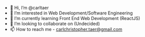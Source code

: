 - 👋 Hi, I’m @carltaer
- 👀 I’m interested in Web Development/Software Engineering
- 🌱 I’m currently learning Front End Web Development (ReactJS)
- 💞️ I’m looking to collaborate on (Undecided)
- 📫 How to reach me - carlchristopher.taer@gmail.com

<!---
carltaer/carltaer is a ✨ special ✨ repository because its `README.md` (this file) appears on your GitHub profile.
You can click the Preview link to take a look at your changes.
--->
